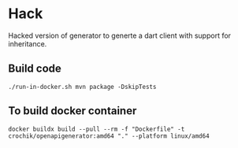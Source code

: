 # Hack
Hacked version of generator to generte a dart client with support for inheritance. 

## Build code
```
./run-in-docker.sh mvn package -DskipTests
```

## To build docker container
```
docker buildx build --pull --rm -f "Dockerfile" -t crochik/openapigenerator:amd64 "." --platform linux/amd64
```